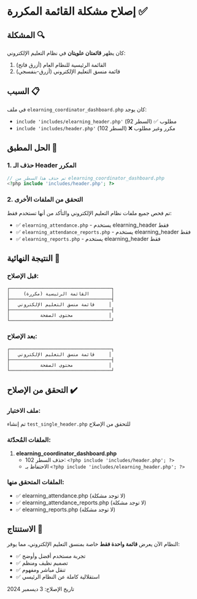 # إصلاح مشكلة القائمة المكررة ✅

## المشكلة 🔍
كان يظهر **قائمتان علويتان** في نظام التعليم الإلكتروني:
1. القائمة الرئيسية للنظام العام (أزرق فاتح)
2. قائمة منسق التعليم الإلكتروني (أزرق-بنفسجي)

## السبب 📋
في ملف `elearning_coordinator_dashboard.php` كان يوجد:
- `include 'includes/elearning_header.php'` (السطر 92) ✅ مطلوب
- `include 'includes/header.php'` (السطر 102) ❌ مكرر وغير مطلوب

## الحل المطبق 🔧

### 1. حذف الـ Header المكرر
```php
// تم حذف هذا السطر من elearning_coordinator_dashboard.php
<?php include 'includes/header.php'; ?>
```

### 2. التحقق من الملفات الأخرى
تم فحص جميع ملفات نظام التعليم الإلكتروني والتأكد من أنها تستخدم فقط:
- ✅ `elearning_attendance.php` - يستخدم elearning_header فقط
- ✅ `elearning_attendance_reports.php` - يستخدم elearning_header فقط  
- ✅ `elearning_reports.php` - يستخدم elearning_header فقط

## النتيجة النهائية 🎯

### قبل الإصلاح:
```
┌─────────────────────────────────────┐
│     القائمة الرئيسية (مكررة)        │
├─────────────────────────────────────┤
│   قائمة منسق التعليم الإلكتروني     │
├─────────────────────────────────────┤
│           محتوى الصفحة             │
└─────────────────────────────────────┘
```

### بعد الإصلاح:
```
┌─────────────────────────────────────┐
│   قائمة منسق التعليم الإلكتروني     │
├─────────────────────────────────────┤
│           محتوى الصفحة             │
└─────────────────────────────────────┘
```

## التحقق من الإصلاح ✔️

### ملف الاختبار:
تم إنشاء `test_single_header.php` للتحقق من الإصلاح

### الملفات المُحدّثة:
1. **elearning_coordinator_dashboard.php**
   - حذف السطر 102: `<?php include 'includes/header.php'; ?>`
   - الاحتفاظ بـ `<?php include 'includes/elearning_header.php'; ?>`

### الملفات المتحقق منها:
- ✅ elearning_attendance.php (لا توجد مشكلة)
- ✅ elearning_attendance_reports.php (لا توجد مشكلة)
- ✅ elearning_reports.php (لا توجد مشكلة)

## الاستنتاج 📝

النظام الآن يعرض **قائمة واحدة فقط** خاصة بمنسق التعليم الإلكتروني، مما يوفر:
- ✅ تجربة مستخدم أفضل وأوضح
- ✅ تصميم نظيف ومنظم  
- ✅ تنقل مباشر ومفهوم
- ✅ استقلالية كاملة عن النظام الرئيسي

تاريخ الإصلاح: 3 ديسمبر 2024
